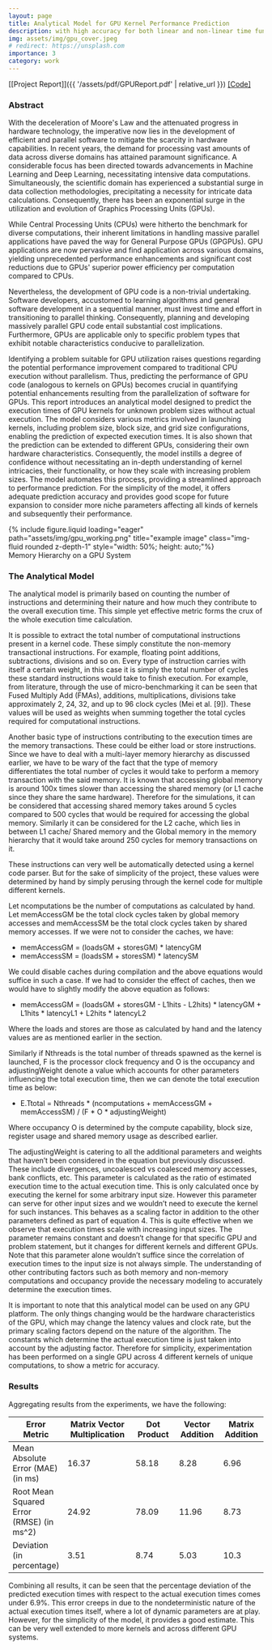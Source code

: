 ```yaml
---
layout: page
title: Analytical Model for GPU Kernel Performance Prediction
description: with high accuracy for both linear and non-linear time functions
img: assets/img/gpu_cover.jpeg
# redirect: https://unsplash.com
importance: 3
category: work
---
```


[[Project Report]]({{ '/assets/pdf/GPUReport.pdf' | relative_url }})
[[Code]](https://github.com/Spielerr/Kernel-Performance-Prediction)

### Abstract
With the deceleration of Moore's Law and the attenuated progress in hardware technology, the imperative now lies in the development of efficient and parallel software to mitigate the scarcity in hardware capabilities. In recent years, the demand for processing vast amounts of data across diverse domains has attained paramount significance. A considerable focus has been directed towards advancements in Machine Learning and Deep Learning, necessitating intensive data computations. Simultaneously, the scientific domain has experienced a substantial surge in data collection methodologies, precipitating a necessity for intricate data calculations. Consequently, there has been an exponential surge in the utilization and evolution of Graphics Processing Units (GPUs).

While Central Processing Units (CPUs) were hitherto the benchmark for diverse computations, their inherent limitations in handling massive parallel applications have paved the way for General Purpose GPUs (GPGPUs). GPU applications are now pervasive and find application across various domains, yielding unprecedented performance enhancements and significant cost reductions due to GPUs' superior power efficiency per computation compared to CPUs.

Nevertheless, the development of GPU code is a non-trivial undertaking. Software developers, accustomed to learning algorithms and general software development in a sequential manner, must invest time and effort in transitioning to parallel thinking. Consequently, planning and developing massively parallel GPU code entail substantial cost implications. Furthermore, GPUs are applicable only to specific problem types that exhibit notable characteristics conducive to parallelization.

Identifying a problem suitable for GPU utilization raises questions regarding the potential performance improvement compared to traditional CPU execution without parallelism. Thus, predicting the performance of GPU code (analogous to kernels on GPUs) becomes crucial in quantifying potential enhancements resulting from the parallelization of software for GPUs. This report introduces an analytical model designed to predict the execution times of GPU kernels for unknown problem sizes without actual execution. The model considers various metrics involved in launching kernels, including problem size, block size, and grid size configurations, enabling the prediction of expected execution times. It is also shown that the prediction can be extended to different GPUs, considering their own hardware characteristics. Consequently, the model instills a degree of confidence without necessitating an in-depth understanding of kernel intricacies, their functionality, or how they scale with increasing problem sizes. The model automates this process, providing a streamlined approach to performance prediction. For the simplicity of the model, it offers adequate prediction accuracy and provides good scope for future expansion to consider more niche parameters affecting all kinds of kernels and subsequently their performance.

<div class="row">
    <div class="col-sm mt-3 mt-md-0">
        {% include figure.liquid loading="eager" path="assets/img/gpu_working.png" title="example image" class="img-fluid rounded z-depth-1" style="width: 50%; height: auto;"%}
    </div>
</div>
<div class="caption">
    Memory Hierarchy on a GPU System
</div>

### The Analytical Model
The analytical model is primarily based on counting the number of instructions and determining their nature and how much they contribute to the overall execution time. This simple yet effective metric forms the crux of the whole execution time calculation.

It is possible to extract the total number of computational instructions present in a kernel code. These simply constitute the non-memory transactional instructions. For example, floating point additions, subtractions, divisions and so on. Every type of instruction carries with itself a certain weight, in this case it is simply the total number of cycles these standard instructions would take to finish execution. For example, from literature, through the use of micro-benchmarking it can be seen that Fused Multiply Add (FMAs), additions, multiplications, divisions take approximately 2, 24, 32, and up to 96 clock cycles (Mei et al. [9]). These values will be used as weights when summing together the total cycles required for computational instructions.

Another basic type of instructions contributing to the execution times are the memory transactions. These could be either load or store instructions. Since we have to deal with a multi-layer memory hierarchy as discussed earlier, we have to be wary of the fact that the type of memory differentiates the total number of cycles it would take to perform a memory transaction with the said memory. It is known that accessing global memory is around 100x times slower than accessing the shared memory (or L1 cache since they share the same hardware). Therefore for the simulations, it can be considered that accessing shared memory takes around 5 cycles compared to 500 cycles that would be required for accessing the global memory. Similarly it can be considered for the L2 cache, which lies in between L1 cache/ Shared memory and the Global memory in the memory hierarchy that it would take around 250 cycles for memory transactions on it.

These instructions can very well be automatically detected using a kernel code parser. But for the sake of simplicity of the project, these values were determined by hand by simply perusing through the kernel code for multiple different kernels.

Let ncomputations be the number of computations as calculated by hand. Let memAccessGM be the total clock cycles taken by global memory accesses and memAccessSM be the total clock cycles taken by shared memory accesses. If we were not to consider the caches, we have:

* memAccessGM = (loadsGM + storesGM) * latencyGM
* memAccessSM = (loadsSM  + storesSM) * latencySM

We could disable caches during compilation and the above equations would suffice in such a case. If we had to consider the effect of caches, then we would have to slightly modify the above equation as follows:

* memAccessGM = (loadsGM + storesGM  - L1hits - L2hits) * latencyGM +  L1hits *  latencyL1 +  L2hits *  latencyL2

Where the loads and stores are those as calculated by hand and the latency values are as mentioned earlier in the section.

Similarly if Nthreads is the total number of threads spawned as the kernel is launched, F is the processor clock frequency and O is the occupancy and adjustingWeight denote a value which accounts for other parameters influencing the total execution time, then we can denote the total execution time as below:

* E.Ttotal = Nthreads * (ncomputations + memAccessGM + memAccessSM) / (F * O * adjustingWeight)

Where occupancy O is determined by the compute capability, block size, register usage and shared memory usage as described earlier.

The adjustingWeight is catering to all the additional parameters and weights that haven’t been considered in the equation but previously discussed. These include divergences, uncoalesced vs coalesced memory accesses, bank conflicts, etc. This parameter is calculated as the ratio of estimated execution time to the actual execution time. This is only calculated once by executing the kernel for some arbitrary input size. However this parameter can serve for other input sizes and we wouldn’t need to execute the kernel for such instances. This behaves as a scaling factor in addition to the other parameters defined as part of equation 4. This is quite effective when we observe that execution times scale with increasing input sizes. The parameter remains constant and doesn’t change for that specific GPU and problem statement, but it changes for different kernels and different GPUs. Note that this parameter alone wouldn’t suffice since the correlation of execution times to the input size is not always simple. The understanding of other contributing factors such as both memory and non-memory computations and occupancy provide the necessary modeling to accurately determine the execution times.

It is important to note that this analytical model can be used on any GPU platform. The only things changing would be the hardware characteristics of the GPU, which may change the latency values and clock rate, but the primary scaling factors depend on the nature of the algorithm. The constants which determine the actual execution time is just taken into account by the adjusting factor. Therefore for simplicity, experimentation has been performed on a single GPU across 4 different kernels of unique computations, to show a metric for accuracy.

### Results
Aggregating results from the experiments, we have the following:

<table>
<colgroup>
<col width="18%" />
<col width="28%" />
<col width="18%" />
<col width="18%" />
<col width="18%" />
</colgroup>
<thead>
<tr class="header">
<th>Error Metric</th>
<th>Matrix Vector Multiplication</th>
<th>Dot Product</th>
<th>Vector Addition</th>
<th>Matrix Addition</th>
</tr>
</thead>
<tbody>
<tr>
<td markdown="span">Mean Absolute Error (MAE) (in ms)</td> 
<td markdown="span">16.37 </td> 
<td markdown="span">58.18 </td>
<td markdown="span">8.28 </td>
<td markdown="span">6.96 </td>
</tr>
<tr>
<td markdown="span">Root Mean Squared Error (RMSE) (in ms^2) </td>
<td markdown="span">24.92 </td>
<td markdown="span">78.09 </td>
<td markdown="span">11.96 </td>
<td markdown="span">8.73 </td>
</tr>
<tr>
<td markdown="span">Deviation (in percentage) </td>
<td markdown="span">3.51 </td>
<td markdown="span">8.74 </td>
<td markdown="span">5.03 </td>
<td markdown="span">10.3 </td>
</tr>
</tbody>
</table>


Combining all results, it can be seen that the percentage deviation of the predicted execution times with respect to the actual execution times comes under 6.9%. This error creeps in due to the nondeterministic nature of the actual execution times itself, where a lot of dynamic parameters are at play. However, for the simplicity of the model, it provides a good estimate. This can be very well extended to more kernels and across different GPU systems.
